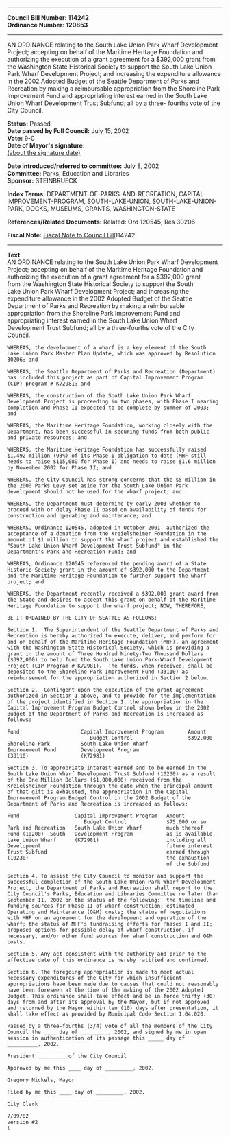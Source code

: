 * * * * *  
  
**Council Bill Number: [](#h0)[](#h2)114242**   
**Ordinance Number: 120853**  
  
* * * * *  
  
AN ORDINANCE relating to the South Lake Union Park Wharf Development Project; accepting on behalf of the Maritime Heritage Foundation and authorizing the execution of a grant agreement for a $392,000 grant from the Washington State Historical Society to support the South Lake Union Park Wharf Development Project; and increasing the expenditure allowance in the 2002 Adopted Budget of the Seattle Department of Parks and Recreation by making a reimbursable appropriation from the Shoreline Park Improvement Fund and appropriating interest earned in the South Lake Union Wharf Development Trust Subfund; all by a three- fourths vote of the City Council.  
  
**Status:** Passed   
**Date passed by Full Council:** July 15, 2002   
**Vote:** 9-0   
**Date of Mayor's signature:**   
[(about the signature date)](/~public/approvaldate.htm)   
  
  
**Date introduced/referred to committee:** July 8, 2002   
**Committee:** Parks, Education and Libraries   
**Sponsor:** STEINBRUECK   
  
**Index Terms:** DEPARTMENT-OF-PARKS-AND-RECREATION, CAPITAL-IMPROVEMENT-PROGRAM, SOUTH-LAKE-UNION, SOUTH-LAKE-UNION-PARK, DOCKS, MUSEUMS, GRANTS, WASHINGTON-STATE  
  
**References/Related Documents:** Related: Ord 120545; Res 30206  
  
**Fiscal Note:** [Fiscal Note to Council Bill](http://clerk.seattle.gov/~public/fnote/114242.htm)[](#h1)[](#h3)114242  
  
* * * * *  
  
**Text**  
    AN ORDINANCE relating to the South Lake Union Park Wharf Development  
    Project; accepting on behalf of the Maritime Heritage Foundation and  
    authorizing the execution of a grant agreement for a $392,000 grant  
    from the Washington State Historical Society to support the South  
    Lake Union Park Wharf Development Project; and increasing the  
    expenditure allowance in the 2002 Adopted Budget of the Seattle  
    Department of Parks and Recreation by making a reimbursable  
    appropriation from the Shoreline Park Improvement Fund and  
    appropriating interest earned in the South Lake Union Wharf  
    Development Trust Subfund; all by a three-fourths vote of the City  
    Council.  
  
    WHEREAS, the development of a wharf is a key element of the South  
    Lake Union Park Master Plan Update, which was approved by Resolution  
    30206; and  
  
    WHEREAS, the Seattle Department of Parks and Recreation (Department)  
    has included this project as part of Capital Improvement Program  
    (CIP) program # K72981; and  
  
    WHEREAS, the construction of the South Lake Union Park Wharf  
    Development Project is proceeding in two phases, with Phase I nearing  
    completion and Phase II expected to be complete by summer of 2003;  
    and  
  
    WHEREAS, the Maritime Heritage Foundation, working closely with the  
    Department, has been successful in securing funds from both public  
    and private resources; and  
  
    WHEREAS, the Maritime Heritage Foundation has successfully raised  
    $1.492 million (93%) of its Phase I obligation to-date (MHF still  
    needs to raise $115,089 for Phase I) and needs to raise $1.6 million  
    by November 2002 for Phase II; and  
  
    WHEREAS, the City Council has strong concerns that the $5 million in  
    the 2000 Parks Levy set aside for the South Lake Union Park  
    development should not be used for the wharf project; and  
  
    WHEREAS, the Department must determine by early 2003 whether to  
    proceed with or delay Phase II based on availability of funds for  
    construction and operating and maintenance; and  
  
    WHEREAS, Ordinance 120545, adopted in October 2001, authorized the  
    acceptance of a donation from the Kreielsheimer Foundation in the  
    amount of $1 million to support the wharf project and established the  
    "South Lake Union Wharf Development Trust Subfund" in the  
    Department's Park and Recreation Fund; and  
  
    WHEREAS, Ordinance 120545 referenced the pending award of a State  
    Historic Society grant in the amount of $392,000 to the Department  
    and the Maritime Heritage Foundation to further support the wharf  
    project; and  
  
    WHEREAS, the Department recently received a $392,000 grant award from  
    the State and desires to accept this grant on behalf of the Maritime  
    Heritage Foundation to support the wharf project; NOW, THEREFORE,  
  
    BE IT ORDAINED BY THE CITY OF SEATTLE AS FOLLOWS:  
  
    Section 1.  The Superintendent of the Seattle Department of Parks and  
    Recreation is hereby authorized to execute, deliver, and perform for  
    and on behalf of the Maritime Heritage Foundation (MHF), an agreement  
    with the Washington State Historical Society, which is providing a  
    grant in the amount of Three Hundred Ninety-Two Thousand Dollars  
    ($392,000) to help fund the South Lake Union Park-Wharf Development  
    Project (CIP Program # K72981).  The funds, when received, shall be  
    deposited to the Shoreline Park Improvement Fund (33110) as  
    reimbursement for the appropriation authorized in Section 2 below.  
  
    Section 2.  Contingent upon the execution of the grant agreement  
    authorized in Section 1 above, and to provide for the implementation  
    of the project identified in Section 1, the appropriation in the  
    Capital Improvement Program Budget Control shown below in the 2002  
    Budget of the Department of Parks and Recreation is increased as  
    follows:  
  
    Fund                    Capital Improvement Program        Amount  
                               Budget Control                  $392,000  
    Shoreline Park          South Lake Union Wharf  
    Improvement Fund        Development Program  
    (33110)                 (K72981)  
  
    Section 3. To appropriate interest earned and to be earned in the  
    South Lake Union Wharf Development Trust Subfund (10230) as a result  
    of the One Million Dollars ($1,000,000) received from the  
    Kreielsheimer Foundation through the date when the principal amount  
    of that gift is exhausted, the appropriation in the Capital  
    Improvement Program Budget Control in the 2002 Budget of the  
    Department of Parks and Recreation is increased as follows:  
  
    Fund                  Capital Improvement Program   Amount  
                             Budget Control             $75,000 or so  
    Park and Recreation   South Lake Union Wharf        much thereof  
    Fund (10200) -South   Development Program           as is available,  
    Lake Union Wharf      (K72981)                      including all  
    Development                                         future interest  
    Trust Subfund                                       earned through  
    (10230)                                             the exhaustion  
                                                        of the Subfund  
  
    Section 4. To assist the City Council to monitor and support the  
    successful completion of the South Lake Union Park Wharf Development  
    Project, the Department of Parks and Recreation shall report to the  
    City Council's Parks, Education and Libraries Committee no later than  
    September 11, 2002 on the status of the following:  the timeline and  
    funding sources for Phase II of wharf construction; estimated  
    Operating and Maintenance (O&M) costs; the status of negotiations  
    with MHF on an agreement for the development and operation of the  
    wharf; the status of MHF's fundraising efforts for Phases I and II;  
    proposed options for possible delay of wharf construction, if  
    necessary, and/or other fund sources for wharf construction and O&M  
    costs.  
  
    Section 5. Any act consistent with the authority and prior to the  
    effective date of this ordinance is hereby ratified and confirmed.  
  
    Section 6. The foregoing appropriation is made to meet actual  
    necessary expenditures of the City for which insufficient  
    appropriations have been made due to causes that could not reasonably  
    have been foreseen at the time of the making of the 2002 Adopted  
    Budget. This ordinance shall take effect and be in force thirty (30)  
    days from and after its approval by the Mayor, but if not approved  
    and returned by the Mayor within ten (10) days after presentation, it  
    shall take effect as provided by Municipal Code Section 1.04.020.  
  
    Passed by a three-fourths (3/4) vote of all the members of the City  
    Council the ____ day of _________, 2002, and signed by me in open  
    session in authentication of its passage this _____ day of  
    __________, 2002.  
    _________________________________  
    President __________of the City Council  
  
    Approved by me this ____ day of _________, 2002.  
    _________________________________  
    Gregory Nickels, Mayor  
  
    Filed by me this ____ day of _________, 2002.  
    ____________________________________  
    City Clerk  
  
    7/09/02  
    version #2  
    t  
